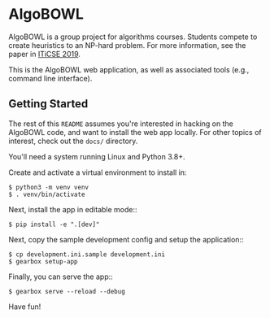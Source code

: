 # AlgoBOWL

AlgoBOWL is a group project for algorithms courses.  Students compete to create
heuristics to an NP-hard problem.  For more information, see the paper in
[ITiCSE 2019](https://doi.org/10.1145/3304221.3319761).

This is the AlgoBOWL web application, as well as associated tools (e.g., command
line interface).

## Getting Started

The rest of this `README` assumes you're interested in hacking on the AlgoBOWL
code, and want to install the web app locally.  For other topics of interest,
check out the `docs/` directory.

You'll need a system running Linux and Python 3.8+.

Create and activate a virtual environment to install in:

```shellsession
$ python3 -m venv venv
$ . venv/bin/activate
```

Next, install the app in editable mode::

```shellsession
$ pip install -e ".[dev]"
```

Next, copy the sample development config and setup the application::

```shellsession
$ cp development.ini.sample development.ini
$ gearbox setup-app
```

Finally, you can serve the app::

```shellsession
$ gearbox serve --reload --debug
```

Have fun!
